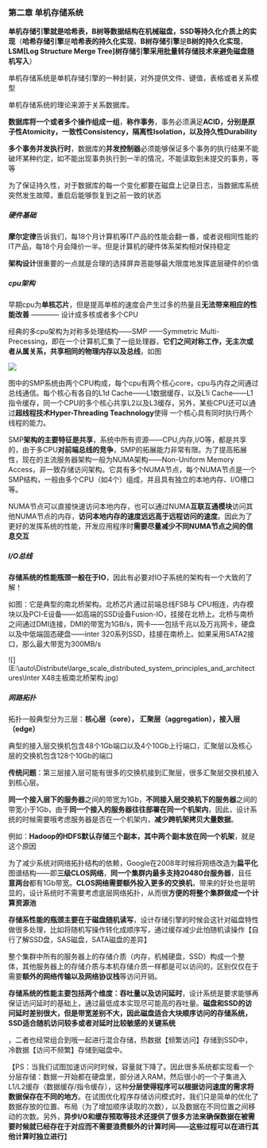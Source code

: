 ### 第二章  单机存储系统

**单机存储引擎就是哈希表，B树等数据结构在机械磁盘，SSD等持久化介质上的实现**（**哈希存储引擎**是**哈希表的持久化实现**，**B树存储引擎**是**B树的持久化实现**，**LSM[Log Structure Merge Tree]树存储引擎采用批量转存储技术来避免磁盘随机写入**）

单机存储系统是单机存储引擎的一种封装，对外提供文件、键值，表格或者关系模型

单机存储系统的理论来源于关系数据库。

**数据库将一个或者多个操作组成一组**，**称作事务**，事务必须满足**ACID，分别是原子性Atomicity，一致性Consistency，隔离性Isolation，以及持久性Durability**

**多个事务并发执行时**，数据库的**并发控制器**必须能够保证多个事务的执行结果不能破坏某种约定，如不能出现事务执行到一半的情况，不能读取到未提交的事务，等等

为了保证持久性，对于数据库的每一个变化都要在磁盘上记录日志，当数据库系统突然发生故障，重启后能够恢复到之前一致的状态



##### 硬件基础

**摩尔定律**告诉我们，每18个月计算机等IT产品的性能会翻一番，或者说相同性能的IT产品，每18个月会降价一半。但是计算机的硬件体系架构相对保持稳定

**架构设计**很重要的一点就是合理的选择屏弃恶能够最大限度地发挥底层硬件的价值



##### cpu架构

早期cpu为**单核芯片**，但是提高单核的速度会产生过多的热量且**无法带来相应的性能改善**  ———— 设计成多核或者多个CPU

经典的多cpu架构为对称多处理结构——SMP ——Symmetric Multi-Precessing，即在一个计算机汇集了一组处理器，**它们之间对称工作，无主次或者从属关系，共享相同的物理内存以及总线**，如图



![](E:\auto\Distribute\large_scale_distributed_system_principles_and_architectures\SMP-system-structure.png)

​	图中的SMP系统由两个CPU构成，每个cpu有两个核心core，cpu与内存之间通过总线通信。每个核心有各自的L1d Cache——L1数据缓存，以及L1i Cache——L1指令缓存，同一个CPU的多个核心共享L2以及L3缓存，另外，某些CPU还可以通过**超线程技术Hyper-Threading Teachnology**使得 一个核心具有同时执行两个线程的能力。

​	SMP**架构的主要特征是共享**，系统中所有资源——CPU,内存,I/O等，都是共享的，由于多CPU**对前端总线的竞争**，SMP的拓展能力非常有限。为了提高拓展性，现在的主流服务器架构一般为NUMA架构——Non-Uniform Memory Access，非一致存储访问架构。它具有多个NUMA节点，每个NUMA节点是一个SMP结构，一般由多个CPU（如4个）组成，并且具有独立的本地内存、I/O槽口等。

​	NUMA节点可以直接快速访问本地内存，也可以通过NUMA**互联互通模块**访问其他NUMA节点的内存，**访问本地内存的速度远远高于远程访问的速度**。因此为了更好的发挥系统的性能，开发应用程序时**需要尽量减少不同NUMA节点之间的信息交互**

##### I/O总线

​	**存储系统的性能瓶颈一般在于IO**，因此有必要对IO子系统的架构有一个大致的了解！

如图：它是典型的南北桥架构。北桥芯片通过前端总线FSB与 CPU相连，内存模块以及PCI-E设备——如高端的SSD设备Fusion-IO，挂接在北桥上。北桥与南桥之间通过DMI连接，DMI的带宽为1GB/s，网卡——包括千兆以及万兆网卡，硬盘以及中低端固态硬盘——inter 320系列SSD，挂接在南桥上。如果采用SATA2接口，那么最大带宽为300MB/s

![](E:\auto\Distribute\large_scale_distributed_system_principles_and_architectures\Inter X48主板南北桥架构.jpg)







##### 网路拓扑

拓扑一般典型分为三层：**核心层（core）， 汇聚层（aggregation），接入层（edge）**

典型的接入层交换机包含48个1Gb端口以及4个10Gb上行端口，汇聚层以及核心层的交换机包含128个10Gb的端口

**传统问题**：第三层接入层可能有很多的交换机接到汇聚层，很多汇聚层交换机接入到核心层。

**同一个接入层下的服务器**之间的带宽为1Gb，**不同接入层交换机下的服务器**之间的带宽小于1Gb，由于**同一个接入的服务器往往部署在同一个机架内**，因此，设计系统的时候需要哦考虑服务器是否在一个机架内，**减少跨机架拷贝大量数据**。

例如：**Hadoop的HDFS默认存储三个副本，其中两个副本放在同一个机架**，就是这个原因

为了减少系统对网络拓扑结构的依赖，Google在2008年时候将网络改造为**扁平化**图谱结构——即**三级CLOS网络**，**同一个集群内最多支持20480台服务器**，且任**意两台**都有1Gb带宽。**CLOS网络需要额外投入更多的交换机**，带来的好处也是明显的，设计系统时不需要考虑底层网络拓扑，从而很**方便的将整个集群做成一个计算资源池**

**存储系性能的瓶颈主要在于磁盘随机读写**，设计存储引擎的时候会这针对磁盘特性做很多处理，比如将随机写操作转化成顺序写，通过缓存减少此怕随机读操作【自行了解SSD盘，SAS磁盘，SATA磁盘的差异】

整个集群中所有的服务器上的存储介质（内存，机械硬盘，SSD）构成一个整体，其他服务器上的存储介质与本机存储介质一样都是可以访问的，区别仅仅在于 需要**额外的网络传输以及网络协议栈**等访问开销。

**存储系统的性能主要包括两个维度：吞吐量以及访问延时**，设计系统是要求能够再保证访问延时的基础上，通过最低成本实现尽可能高的吞吐量。**磁盘和SSD的访问延时差别很大，但是带宽差别不大，因此磁盘适合大块顺序访问的存储系统，SSD适合随机访问较多或者对延时比较敏感的关键系统**

，二者也经常组合到哦一起进行混合存储，热数据【频繁访问】存储到SSD中，冷数据【访问不频繁】存储到磁盘中。

【PS：当我们试图加速访问时时候，容量就下降了。因此很多系统都实现看一个分层存储：数据一开始都在硬盘里，部分进入RAM，然后很小的一个子集进入L1/L2缓存（数据缓存/指令缓存），这种**分层使得程序可以根据访问速度的需求将数据保存在不同的地方**。在试图优化程序存储访问模式时，我们只是简单的优化了数据存放的位置、布局（为了增加顺序读取的次数），以及数据在不同位置之间移动的次数。另外，**异步I/O和缓存预取等技术还提供了很多方法来确保数据在被需要时候就已经存在于对应而不需要浪费额外的计算时间——这些过程可以在进行其他计算时独立进行**】

